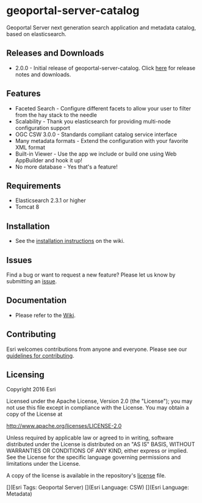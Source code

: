 # geoportal-server-catalog
Geoportal Server next generation search application and metadata catalog, based on elasticsearch.

## Releases and Downloads
- 2.0.0 - Initial release of geoportal-server-catalog. Click [here](https://github.com/ArcGIS/geoportal-server-catalog/releases) for release notes and downloads.

## Features
* Faceted Search - Configure different facets to allow your user to filter from the hay stack to the needle
* Scalability - Thank you elasticsearch for providing multi-node configuration support
* OGC CSW 3.0.0 - Standards compliant catalog service interface
* Many metadata formats - Extend the configuration with your favorite XML format
* Built-in Viewer - Use the app we include or build one using Web AppBuilder and hook it up!
* No more database - Yes that's a feature!

## Requirements

* Elasticsearch 2.3.1 or higher
* Tomcat 8

## Installation
- See the [installation instructions](https://github.com/ArcGIS/geoportal-server-catalog/wiki/Installing-2.0.0) on the wiki.

## Issues

Find a bug or want to request a new feature?  Please let us know by submitting an [issue](https://github.com/ArcGIS/geoportal-server-catalog/issues).

## Documentation
- Please refer to the [Wiki](https://github.com/ArcGIS/geoportal-server-catalog/wiki).


## Contributing

Esri welcomes contributions from anyone and everyone. Please see our [guidelines for contributing](https://github.com/esri/contributing).


## Licensing
Copyright 2016 Esri

Licensed under the Apache License, Version 2.0 (the "License");
you may not use this file except in compliance with the License.
You may obtain a copy of the License at

   http://www.apache.org/licenses/LICENSE-2.0

Unless required by applicable law or agreed to in writing, software
distributed under the License is distributed on an "AS IS" BASIS,
WITHOUT WARRANTIES OR CONDITIONS OF ANY KIND, either express or implied.
See the License for the specific language governing permissions and
limitations under the License.

A copy of the license is available in the repository's [license](https://github.com/ArcGIS/geoportal-server-catalog/blob/master/LICENSE) file.

[](Esri Tags: Geoportal Server)
[](Esri Language: CSW)
[](Esri Language: Metadata)

